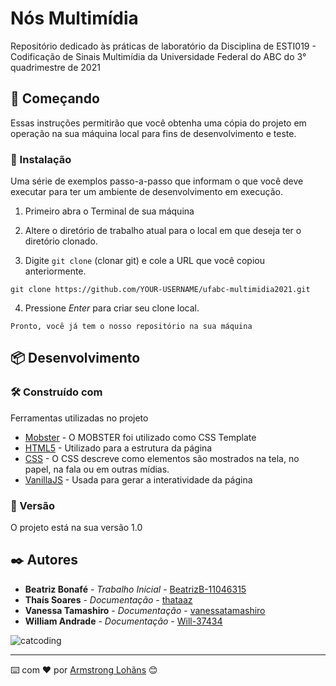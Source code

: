 # Nós Multimídia

Repositório dedicado às práticas de laboratório da Disciplina de ESTI019 - Codificação de Sinais Multimídia da Universidade Federal do ABC do 3° quadrimestre de 2021 

## 🚀 Começando

Essas instruções permitirão que você obtenha uma cópia do projeto em operação na sua máquina local para fins de desenvolvimento e teste.

### 🔧 Instalação

Uma série de exemplos passo-a-passo que informam o que você deve executar para ter um ambiente de desenvolvimento em execução.

1. Primeiro abra o Terminal de sua máquina

2. Altere o diretório de trabalho atual para o local em que deseja ter o diretório clonado.

3. Digite `git clone` (clonar git) e cole a URL que você copiou anteriormente.

```
git clone https://github.com/YOUR-USERNAME/ufabc-multimidia2021.git
```

4. Pressione *Enter* para criar seu clone local.

```
Pronto, você já tem o nosso repositório na sua máquina
```

## 📦 Desenvolvimento



### 🛠️ Construído com

Ferramentas utilizadas no projeto

* [Mobster](https://www.free-css.com/free-css-templates/page259/mobster) - O MOBSTER foi utilizado como CSS Template
* [HTML5](https://maven.apache.org/) - Utilizado para a estrutura da página
* [CSS](https://developer.mozilla.org/pt-BR/docs/Web/CSS/) -  O CSS descreve como elementos são mostrados na tela, no papel, na fala ou em outras mídias.
* [VanillaJS](http://vanilla-js.com/) - Usada para gerar a interatividade da página

### 📌 Versão

O projeto está na sua versão 1.0

## ✒️ Autores

* **Beatriz Bonafé** - *Trabalho Inicial* - [BeatrizB-11046315](https://github.com/BeatrizB-11046315)
* **Thaís Soares** - *Documentação* - [thataaz](https://github.com/thataaz)
* **Vanessa Tamashiro** - *Documentação* - [vanessatamashiro](https://github.com/linkParaPerfil)
* **William Andrade** - *Documentação* - [Will-37434](https://github.com/Will-37434)


![catcoding](https://media.giphy.com/media/3oKIPnAiaMCws8nOsE/giphy.gif?cid=ecf05e47ajaf3b3dvrj6dgr3udykfjc49aeeg0x3dvk3x2bj&rid=giphy.gif&ct=g)



---
⌨️ com ❤️ por [Armstrong Lohãns](https://gist.github.com/lohhans) 😊

